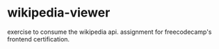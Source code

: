 # wikipedia-viewer

exercise to consume the wikipedia api. assignment for freecodecamp's frontend certification.
